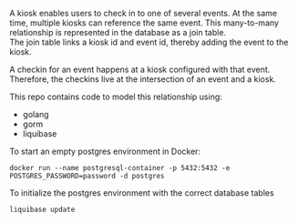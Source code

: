 A kiosk enables users to check in to one of several events. At the same time, multiple kiosks can reference the same
event. This many-to-many relationship is represented in the database as a join table.  
The join table links a kiosk id and event id, thereby adding the event to the kiosk.

A checkin for an event happens at a kiosk configured with that event. Therefore, the checkins live at the intersection
of an event and a kiosk.

This repo contains code to model this relationship using:

* golang
* gorm
* liquibase

To start an empty postgres environment in Docker:

`docker run --name postgresql-container -p 5432:5432 -e POSTGRES_PASSWORD=password -d postgres`

To initialize the postgres environment with the correct database tables

`liquibase update`